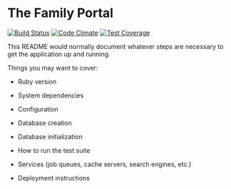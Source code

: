 # The Family Portal

[![Build Status](https://semaphoreapp.com/api/v1/projects/82504795-45b6-4894-b02d-8998fbdaa504/260729/badge.png)](https://semaphoreapp.com/shillcock/family)
[![Code Climate](https://codeclimate.com/github/shillcock/family/badges/gpa.svg)](https://codeclimate.com/github/shillcock/family)
[![Test Coverage](https://codeclimate.com/github/shillcock/family/badges/coverage.svg)](https://codeclimate.com/github/shillcock/family)

This README would normally document whatever steps are necessary to get the
application up and running.

Things you may want to cover:

* Ruby version

* System dependencies

* Configuration

* Database creation

* Database initialization

* How to run the test suite

* Services (job queues, cache servers, search engines, etc.)

* Deployment instructions

